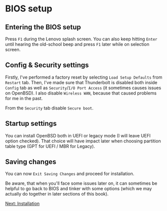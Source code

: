 # BIOS setup

## Entering the BIOS setup

Press `F1` during the Lenovo splash screen. 
You can also keep hitting `Enter` until hearing the old-school beep and press `F1` later while on selection screen.

## Config & Security settings

Firstly, I've performed a factory reset by selecting `Load Setup Defaults` from `Restart` tab.
Then, I've made sure that Thunderbolt is disabled both inside `Config` tab as well as `Security`/`I/O Port Access` (it sometimes causes issues on OpenBSD).
I also disable `Wireless WAN`, because that caused problems for me in the past.

From the `Security` tab disable `Secure boot`.

## Startup settings

You can install OpenBSD both in UEFI or legacy mode (I will leave UEFI option checked).
That choice will have impact later when choosing partition table type (GPT for UEFI / MBR for Legacy).

## Saving changes

You can now `Exit Saving Changes` and proceed for installation.

Be aware, that when you'll face some issues later on, it can sometimes be helpful to go back to BIOS and tinker with some options (which we may actually do together in later sections of this book).


[Next: Installation](/installation/03-installation.md)
